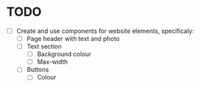 # TODO

- [ ] Create and use components for website elements, specificaly:
    - [ ] Page header with text and photo
    - [ ] Text section
        - [ ] Background colour
        - [ ] Max-width
    - [ ] Buttons
        - [ ] Colour